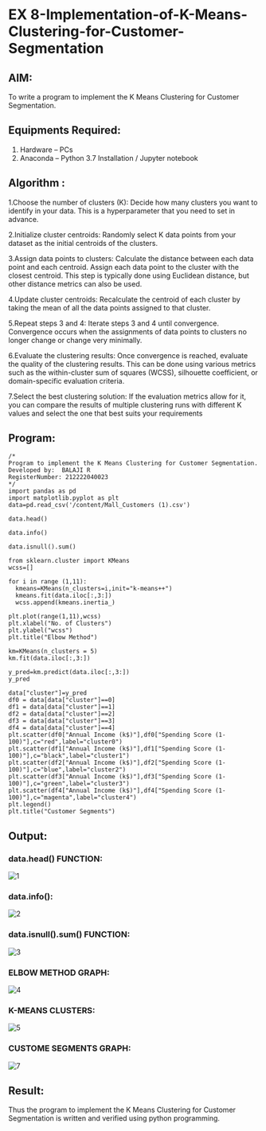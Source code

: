 # EX 8-Implementation-of-K-Means-Clustering-for-Customer-Segmentation
## AIM:
To write a program to implement the K Means Clustering for Customer Segmentation.

## Equipments Required:
1. Hardware – PCs
2. Anaconda – Python 3.7 Installation / Jupyter notebook

## Algorithm :

1.Choose the number of clusters (K): Decide how many clusters you want to identify in your data. This is a hyperparameter that you need to set in advance.

2.Initialize cluster centroids: Randomly select K data points from your dataset as the initial centroids of the clusters.

3.Assign data points to clusters: Calculate the distance between each data point and each centroid. Assign each data point to the cluster with the closest centroid. This step is typically done using Euclidean distance, but other distance metrics can also be used.

4.Update cluster centroids: Recalculate the centroid of each cluster by taking the mean of all the data points assigned to that cluster.

5.Repeat steps 3 and 4: Iterate steps 3 and 4 until convergence. Convergence occurs when the assignments of data points to clusters no longer change or change very minimally.

6.Evaluate the clustering results: Once convergence is reached, evaluate the quality of the clustering results. This can be done using various metrics such as the within-cluster sum of squares (WCSS), silhouette coefficient, or domain-specific evaluation criteria.

7.Select the best clustering solution: If the evaluation metrics allow for it, you can compare the results of multiple clustering runs with different K values and select the one that best suits your requirements

## Program:
```
/*
Program to implement the K Means Clustering for Customer Segmentation.
Developed by:  BALAJI R
RegisterNumber: 212222040023
*/
import pandas as pd
import matplotlib.pyplot as plt
data=pd.read_csv('/content/Mall_Customers (1).csv')

data.head()

data.info()

data.isnull().sum()

from sklearn.cluster import KMeans
wcss=[]

for i in range (1,11):
  kmeans=KMeans(n_clusters=i,init="k-means++")
  kmeans.fit(data.iloc[:,3:])
  wcss.append(kmeans.inertia_)

plt.plot(range(1,11),wcss)
plt.xlabel("No. of Clusters")
plt.ylabel("wcss")
plt.title("Elbow Method")

km=KMeans(n_clusters = 5)
km.fit(data.iloc[:,3:])

y_pred=km.predict(data.iloc[:,3:])
y_pred

data["cluster"]=y_pred
df0 = data[data["cluster"]==0]
df1 = data[data["cluster"]==1]
df2 = data[data["cluster"]==2]
df3 = data[data["cluster"]==3]
df4 = data[data["cluster"]==4]
plt.scatter(df0["Annual Income (k$)"],df0["Spending Score (1-100)"],c="red",label="cluster0")
plt.scatter(df1["Annual Income (k$)"],df1["Spending Score (1-100)"],c="black",label="cluster1")
plt.scatter(df2["Annual Income (k$)"],df2["Spending Score (1-100)"],c="blue",label="cluster2")
plt.scatter(df3["Annual Income (k$)"],df3["Spending Score (1-100)"],c="green",label="cluster3")
plt.scatter(df4["Annual Income (k$)"],df4["Spending Score (1-100)"],c="magenta",label="cluster4")
plt.legend()
plt.title("Customer Segments")

```

## Output:

### data.head() FUNCTION:
![1](https://github.com/Divya110205/Implementation-of-K-Means-Clustering-for-Customer-Segmentation/assets/119404855/29b517aa-d654-45ec-8344-ebad73bbb8cc)

### data.info():
![2](https://github.com/Divya110205/Implementation-of-K-Means-Clustering-for-Customer-Segmentation/assets/119404855/d944a753-c9a9-4c44-9c57-9abfa68a72cb)

### data.isnull().sum() FUNCTION:
![3](https://github.com/Divya110205/Implementation-of-K-Means-Clustering-for-Customer-Segmentation/assets/119404855/6cf1555f-473f-47ae-ae14-421c5d72bbed)

### ELBOW METHOD GRAPH:
![4](https://github.com/Divya110205/Implementation-of-K-Means-Clustering-for-Customer-Segmentation/assets/119404855/5a9e75f1-300f-499f-8a42-02d8d0d19016)

### K-MEANS CLUSTERS:
![5](https://github.com/Divya110205/Implementation-of-K-Means-Clustering-for-Customer-Segmentation/assets/119404855/90c8cc59-476e-45bd-9d23-de3818a610fe)

### CUSTOME SEGMENTS GRAPH:
![7](https://github.com/Divya110205/Implementation-of-K-Means-Clustering-for-Customer-Segmentation/assets/119404855/0492e693-1150-4c60-9983-c30c34880890)

## Result:
Thus the program to implement the K Means Clustering for Customer Segmentation is written and verified using python programming.
